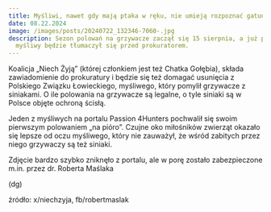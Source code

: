 ```yaml
---
title: Myśliwi, nawet gdy mają ptaka w ręku, nie umieją rozpoznać gatunku.
date: 08.22.2024
image: /images/posts/20240722_132346-7060-.jpg
description: Sezon polowań na grzywacze zaczął się 15 sierpnia, a już pierwszy
  myśliwy będzie tłumaczył się przed prokuratorem.
---
```

Koalicja „Niech Żyją” (której członkiem jest też Chatka Gołębia), składa zawiadomienie do prokuratury i będzie się też domagać usunięcia z Polskiego Związku Łowieckiego, myśliwego, który pomylił grzywacze z siniakami. O ile polowania na grzywacze są legalne, o tyle siniaki są w Polsce objęte ochroną ścisłą.

Jeden z myśliwych na portalu Passion 4Hunters pochwalił się swoim pierwszym polowaniem „na pióro”. Czujne oko miłośników zwierząt okazało się lepsze od oczu myśliwego, który nie zauważył, że wśród zabitych przez niego grzywaczy są też siniaki.

Zdjęcie bardzo szybko zniknęło z portalu, ale w porę zostało zabezpieczone m.in. przez dr. Roberta Maślaka

(dg)

źródło: x/niechzyja, fb/robertmaslak
